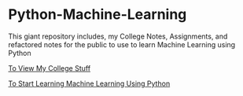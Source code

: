 # Python-Machine-Learning
This giant repository includes, my College Notes, Assignments, and refactored notes for the public to use to learn Machine Learning using Python


[To View My College Stuff](./College-Wiki/README.md)

[To Start Learning Machine Learning Using Python](./Machine-Learning-Using-Python/README.md)